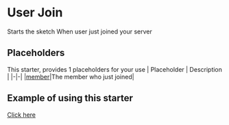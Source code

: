 # User Join
Starts the sketch When user just joined your server

## Placeholders
This starter, provides 1 placeholders for your use
| Placeholder      | Description |
|-|-|
|[member](../placeholders/user.md)|The member who just joined|
## Example of using this starter
[Click here](../examples/memberJoin.md)